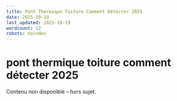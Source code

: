 ```yaml
---
title: Pont Thermique Toiture Comment Détecter 2025
date: 2025-10-19
last_updated: 2025-10-19
wordcount: 12
robots: noindex
---
```


# pont thermique toiture comment détecter 2025

Contenu non disponible – hors sujet.